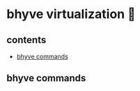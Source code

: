 <!-- omit in toc -->
# bhyve virtualization 🧮

<!-- omit in toc -->
## contents

- [bhyve commands](#bhyve-commands)

## bhyve commands
